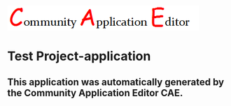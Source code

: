 ![CAE](https://github.com/GHProjectsTest/application-12/blob/master/img/logo.png)  

Test Project-application
===================


This application was automatically generated by the Community Application Editor CAE.  
---------------
